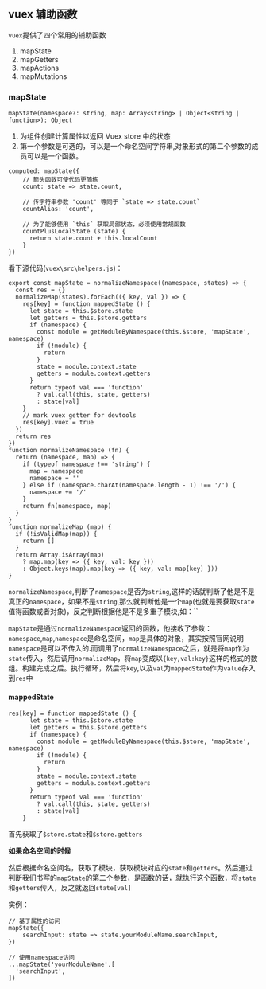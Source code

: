 ## vuex 辅助函数

`vuex`提供了四个常用的辅助函数

1. mapState
2. mapGetters
3. mapActions
4. mapMutations

### mapState

`mapState(namespace?: string, map: Array<string> | Object<string | function>): Object`

1. 为组件创建计算属性以返回 Vuex store 中的状态
2. 第一个参数是可选的，可以是一个命名空间字符串,对象形式的第二个参数的成员可以是一个函数。

```
computed: mapState({
    // 箭头函数可使代码更简练
    count: state => state.count,

    // 传字符串参数 'count' 等同于 `state => state.count`
    countAlias: 'count',

    // 为了能够使用 `this` 获取局部状态，必须使用常规函数
    countPlusLocalState (state) {
      return state.count + this.localCount
    }
})
```

看下源代码(`vuex\src\helpers.js`)：

```
export const mapState = normalizeNamespace((namespace, states) => {
  const res = {}
  normalizeMap(states).forEach(({ key, val }) => {
    res[key] = function mappedState () {
      let state = this.$store.state
      let getters = this.$store.getters
      if (namespace) {
        const module = getModuleByNamespace(this.$store, 'mapState', namespace)
        if (!module) {
          return
        }
        state = module.context.state
        getters = module.context.getters
      }
      return typeof val === 'function'
        ? val.call(this, state, getters)
        : state[val]
    }
    // mark vuex getter for devtools
    res[key].vuex = true
  })
  return res
})
function normalizeNamespace (fn) {
  return (namespace, map) => {
    if (typeof namespace !== 'string') {
      map = namespace
      namespace = ''
    } else if (namespace.charAt(namespace.length - 1) !== '/') {
      namespace += '/'
    }
    return fn(namespace, map)
  }
}
function normalizeMap (map) {
  if (!isValidMap(map)) {
    return []
  }
  return Array.isArray(map)
    ? map.map(key => ({ key, val: key }))
    : Object.keys(map).map(key => ({ key, val: map[key] }))
}
```

`normalizeNamespace`,判断了`namespace`是否为`string`,这样的话就判断了他是不是真正的`namespace`，如果不是`string`,那么就判断他是一个`map`(也就是要获取`state`值得函数或者对象)，反之判断根据他是不是多重子模块,如：``

`mapState`是通过`normalizeNamespace`返回的函数，他接收了参数：`namespace`,`map`,`namespace`是命名空间，`map`是具体的对象，其实按照官网说明`namespace`是可以不传入的.而调用了`normalizeNamespace`之后，就是将`map`作为`state`传入，然后调用`normalizeMap`，将`map`变成以`{key,val:key}`这样的格式的数组。构建完成之后。执行循环，然后将`key`,以及`val`为`mappedState`作为`value`存入到`res`中

#### mappedState

```
res[key] = function mappedState () {
      let state = this.$store.state
      let getters = this.$store.getters
      if (namespace) {
        const module = getModuleByNamespace(this.$store, 'mapState', namespace)
        if (!module) {
          return
        }
        state = module.context.state
        getters = module.context.getters
      }
      return typeof val === 'function'
        ? val.call(this, state, getters)
        : state[val]
    }
```

首先获取了`$store.state`和`$store.getters`

**如果命名空间的时候**

然后根据命名空间名，获取了模块，获取模块对应的`state`和`getters`。然后通过判断我们书写的`mapState`的第二个参数，是函数的话，就执行这个函数，将`state`和`getters`传入，反之就返回`state[val]`

实例：

```
// 基于属性的访问
mapState({
    searchInput: state => state.yourModuleName.searchInput,
})

// 使用namespace访问
...mapState('yourModuleName',[
  'searchInput',
])
```
